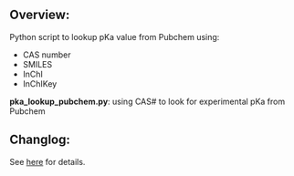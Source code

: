 ## Overview:
Python script to lookup pKa value from Pubchem using:
- CAS number
- SMILES
- InChI
- InChIKey

**pka_lookup_pubchem.py**: using CAS# to look for experimental pKa from Pubchem

## Changlog:
See [here](VERSION.md) for details.